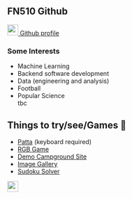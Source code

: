 ## FN510 Github
<a href='https://github.com/FN510'><img src='https://cdn0.iconfinder.com/data/icons/octicons/1024/mark-github-512.png' width="25px"> Github profile</a>

### Some Interests 
- Machine Learning
- Backend software development
- Data (engineering and analysis)
- Football
- Popular Science <br>
tbc
 

## Things to try/see/Games 🤠

- [Patta](https://fn510.github.io/patta/) (keyboard required)
- [RGB Game](https://fn510.github.io/ColourGame/)
- [Demo Campground Site](https://fierce-brook-62758.herokuapp.com/)
- [Image Gallery](https://fn510.github.io/ImageGallery/)
- [Sudoku Solver](https://fn-sudoku.herokuapp.com/)





<a href='https://www.linkedin.com/in/franklin-ngemoh'><img src='https://www.flaticon.com/svg/static/icons/svg/145/145807.svg' width='25px'></a>
